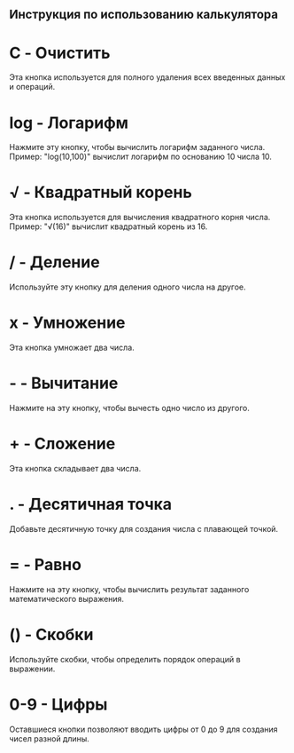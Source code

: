 ## Инструкция по использованию калькулятора

# C - Очистить
Эта кнопка используется для полного удаления всех введенных данных и операций.

# log - Логарифм
Нажмите эту кнопку, чтобы вычислить логарифм заданного числа. Пример: "log(10,100)" вычислит логарифм по основанию 10 числа 10.

# √ - Квадратный корень
Эта кнопка используется для вычисления квадратного корня числа. Пример: "√(16)" вычислит квадратный корень из 16.

# / - Деление
Используйте эту кнопку для деления одного числа на другое.

# x - Умножение
Эта кнопка умножает два числа.

# - - Вычитание
Нажмите на эту кнопку, чтобы вычесть одно число из другого.

# + - Сложение
Эта кнопка складывает два числа.

# . - Десятичная точка
Добавьте десятичную точку для создания числа с плавающей точкой.

# = - Равно
Нажмите на эту кнопку, чтобы вычислить результат заданного математического выражения.

# () - Скобки
Используйте скобки, чтобы определить порядок операций в выражении.

# 0-9 - Цифры
Оставшиеся кнопки позволяют вводить цифры от 0 до 9 для создания чисел разной длины.
